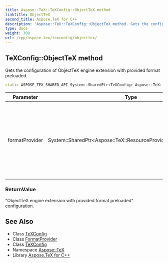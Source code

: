 ```yaml
---
title: Aspose::TeX::TeXConfig::ObjectTeX method
linktitle: ObjectTeX
second_title: Aspose.TeX for C++
description: 'Aspose::TeX::TeXConfig::ObjectTeX method. Gets the configuration of ObjectTeX engine extension with provided format preloaded in C++.'
type: docs
weight: 300
url: /cpp/aspose.tex/texconfig/objecttex/
---
```

## TeXConfig::ObjectTeX method


Gets the configuration of ObjectTeX engine extension with provided format preloaded.

```cpp
static ASPOSE_TEX_SHARED_API System::SharedPtr<TeXConfig> Aspose::TeX::TeXConfig::ObjectTeX(System::SharedPtr<Aspose::TeX::ResourceProviders::FormatProvider> formatProvider=nullptr)
```


| Parameter | Type | Description |
| --- | --- | --- |
| formatProvider | System::SharedPtr\<Aspose::TeX::ResourceProviders::FormatProvider\> | The format provider. If left equal to null then default ObjectTeX format (which is essentially Plain [TeX](../../)) will be loaded. |

### ReturnValue

"ObjectTeX engine extension with provided format preloaded" configuration.

## See Also

* Class [TeXConfig](../)
* Class [FormatProvider](../../../aspose.tex.resourceproviders/formatprovider/)
* Class [TeXConfig](../)
* Namespace [Aspose::TeX](../../)
* Library [Aspose.TeX for C++](../../../)
